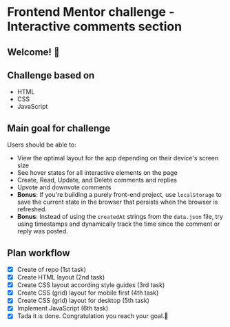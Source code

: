 # Frontend Mentor challenge - Interactive comments section

## Welcome! 👋

## Challenge based on

- HTML
- CSS
- JavaScript

## Main goal for challenge

Users should be able to:

- View the optimal layout for the app depending on their device's screen size
- See hover states for all interactive elements on the page
- Create, Read, Update, and Delete comments and replies
- Upvote and downvote comments
- **Bonus**: If you're building a purely front-end project, use `localStorage` to save the current state in the browser that persists when the browser is refreshed.
- **Bonus**: Instead of using the `createdAt` strings from the `data.json` file, try using timestamps and dynamically track the time since the comment or reply was posted.

## Plan workflow

- [x] Create of repo (1st task)
- [x] Create HTML layout (2nd task)
- [x] Create CSS layout according style guides (3rd task)
- [x] Create CSS (grid) layout for mobile first (4th task)
- [x] Create CSS (grid) layout for desktop (5th task)
- [x] Implement JavaScript (6th task)
- [x] Tada it is done. Congratulation you reach your goal.🎉
